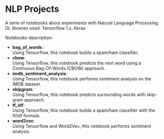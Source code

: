 # NLP Projects

A serie of notebooks about experiments with Natural Language Processing. <br>
DL libraries used: Tensorflow 1.x, Keras

Notebooks description:


 - **bag_of_words** : <br>
 Using Tensorflow, this notebook builds a spam/ham classifier.
 - **cbow**: <br>
 Using Tensorflow, this notebook predicts the next word using a Contnuous Bag-Of-Words (CBOW) approach.
 - **imdb_sentiment_analysis**: <br>
 Using Tensorflow, this notebook performs sentiment analysis on the IMDB dataset.
 - **skipgram**: <br>
 Using Tensorflow, this notebook predicts surrounding words with skip-gram approach.
 - **tf_idf**: <br>
 Using Tensorflow, this notebook builds a spam/ham classifier with the tf/idf formula.
 - **word2vec**: <br>
 Using Tensorflow and Word2Vec, this notebook performs sentiment analysis.
 
